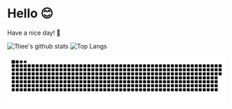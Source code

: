 # Hello 😊

Have a nice day! 🎇

![Ttiee's github stats](https://github-readme-stats.vercel.app/api?username=ttiee&show_icons=true&theme=transparent&include_all_commits=true&count_private=true&line_height=20) ![Top Langs](https://github-readme-stats.vercel.app/api/top-langs/?username=zamhown&theme=transparent&layout=compact&hide=css,html,vue,plpgsql)

<a href="https://github.com/ttiee"><img src="contributions.svg"></a>